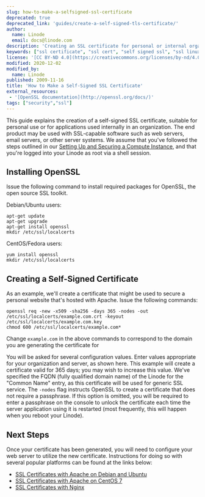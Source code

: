 ```yaml
---
slug: how-to-make-a-selfsigned-ssl-certificate
deprecated: true
deprecated_link: 'guides/create-a-self-signed-tls-certificate/'
author:
  name: Linode
  email: docs@linode.com
description: 'Creating an SSL certificate for personal or internal organizational use on a Linux server.'
keywords: ["ssl certificate", "ssl cert", "self signed ssl", "ssl linux", "ssl cert linux"]
license: '[CC BY-ND 4.0](https://creativecommons.org/licenses/by-nd/4.0)'
modified: 2020-12-02
modified_by:
  name: Linode
published: 2009-11-16
title: 'How to Make a Self-Signed SSL Certificate'
external_resources:
 - '[OpenSSL documentation](http://openssl.org/docs/)'
tags: ["security","ssl"]
---
```


This guide explains the creation of a self-signed SSL certificate, suitable for personal use or for applications used internally in an organization. The end product may be used with SSL-capable software such as web servers, email servers, or other server systems. We assume that you've followed the steps outlined in our [Setting Up and Securing a Compute Instance](/docs/guides/set-up-and-secure/), and that you're logged into your Linode as root via a shell session.

## Installing OpenSSL

Issue the following command to install required packages for OpenSSL, the open source SSL toolkit.

Debian/Ubuntu users:

    apt-get update
    apt-get upgrade
    apt-get install openssl
    mkdir /etc/ssl/localcerts

CentOS/Fedora users:

    yum install openssl
    mkdir /etc/ssl/localcerts

## Creating a Self-Signed Certificate

As an example, we'll create a certificate that might be used to secure a personal website that's hosted with Apache. Issue the following commands:

    openssl req -new -x509 -sha256 -days 365 -nodes -out /etc/ssl/localcerts/example.com.crt -keyout /etc/ssl/localcerts/example.com.key
    chmod 600 /etc/ssl/localcerts/example.com*

Change `example.com` in the above commands to correspond to the domain you are generating the certificate for

You will be asked for several configuration values. Enter values appropriate for your organization and server, as shown here. This example will create a certificate valid for 365 days; you may wish to increase this value. We've specified the FQDN (fully qualified domain name) of the Linode for the "Common Name" entry, as this certificate will be used for generic SSL service. The `-nodes` flag instructs OpenSSL to create a certificate that does not require a passphrase. If this option is omitted, you will be required to enter a passphrase on the console to unlock the certificate each time the server application using it is restarted (most frequently, this will happen when you reboot your Linode).

## Next Steps

Once your certificate has been generated, you will need to configure your web server to utilize the new certificate. Instructions for doing so with several popular platforms can be found at the links below:

- [SSL Certificates with Apache on Debian and Ubuntu](/docs/security/ssl/ssl-apache2-debian-ubuntu)
- [SSL Certificates with Apache on CentOS 7](/docs/security/ssl/ssl-apache2-centos)
- [SSL Certificates with Nginx](/docs/security/ssl/ssl-certificates-with-nginx)
